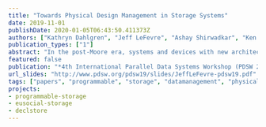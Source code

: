 ```yaml
---
title: "Towards Physical Design Management in Storage Systems"
date: 2019-11-01
publishDate: 2020-01-05T06:43:50.411373Z
authors: ["Kathryn Dahlgren", "Jeff LeFevre", "Ashay Shirwadkar", "Ken Iizawa", "Aldrin Montana", "Peter Alvaro", "Carlos Maltzahn"]
publication_types: ["1"]
abstract: "In the post-Moore era, systems and devices with new architectures will arrive at a rapid rate with significant impacts on the software stack. Applications will not be able to fully benefit from new architectures unless they can delegate adapting to new devices in lower layers of the stack. In this paper we introduce physical design management which deals with the problem of identifying and executing transformations on physical designs of stored data, i.e. how data is mapped to storage abstractions like files, objects, or blocks, in order to improve performance. Physical design is traditionally placed with applications, access libraries, and databases, using hard- wired assumptions about underlying storage systems. Yet, storage systems increasingly not only contain multiple kinds of storage devices with vastly different performance profiles but also move data among those storage devices, thereby changing the benefit of a particular physical design. We advocate placing physical design management in storage, identify interesting research challenges, provide a brief description of a prototype implementation in Ceph, and discuss the results of initial experiments at scale that are replicable using Cloudlab. These experiments show performance and resource utilization trade-offs associated with choosing different physical designs and choosing to transform between physical designs."
featured: false
publication: "*4th International Parallel Data Systems Workshop (PDSW 2019, co-located with SC'19)*"
url_slides: "http://www.pdsw.org/pdsw19/slides/JeffLeFevre-pdsw19.pdf"
tags: ["papers", "programmable", "storage", "datamanagement", "physicaldesign"]
projects:
- programmable-storage
- eusocial-storage
- declstore
---
```


